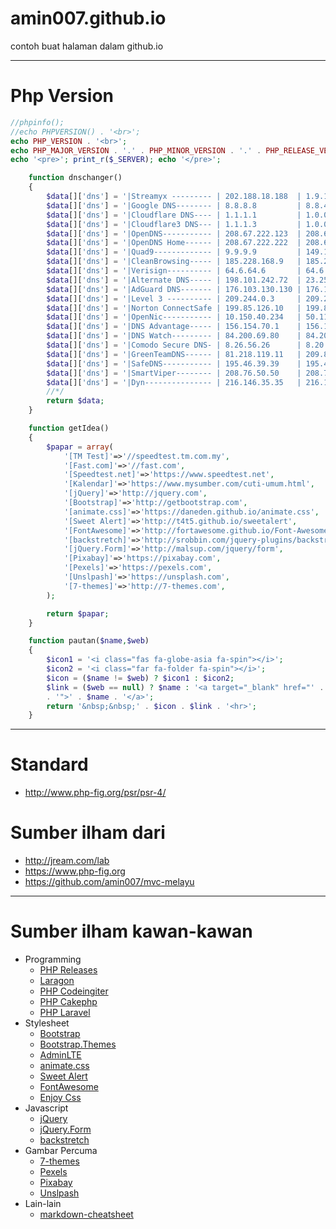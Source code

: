 # amin007.github.io
contoh buat halaman dalam github.io

___
# Php Version

```php
//phpinfo();
//echo PHPVERSION() . '<br>';
echo PHP_VERSION . '<br>';
echo PHP_MAJOR_VERSION . '.' . PHP_MINOR_VERSION . '.' . PHP_RELEASE_VERSION . '<br>';
echo '<pre>'; print_r($_SERVER); echo '</pre>';
```

```php
	function dnschanger()
	{
		$data[]['dns'] = '|Streamyx --------- | 202.188.18.188  | 1.9.1.9';
		$data[]['dns'] = '|Google DNS-------- | 8.8.8.8         | 8.8.4.4';
		$data[]['dns'] = '|Cloudflare DNS---- | 1.1.1.1         | 1.0.0.1';
		$data[]['dns'] = '|Cloudflare3 DNS--- | 1.1.1.3         | 1.0.0.3';
		$data[]['dns'] = '|OpenDNS----------- | 208.67.222.123  | 208.67.222.220';
		$data[]['dns'] = '|OpenDNS Home------ | 208.67.222.222  | 208.67.220.220';
		$data[]['dns'] = '|Quad9------------- | 9.9.9.9         | 149.112.112.112';
		$data[]['dns'] = '|CleanBrowsing----- | 185.228.168.9   | 185.228.169.9';
		$data[]['dns'] = '|Verisign---------- | 64.6.64.6       | 64.6.65.6';
		$data[]['dns'] = '|Alternate DNS----- | 198.101.242.72  | 23.253.163.53';
		$data[]['dns'] = '|AdGuard DNS------- | 176.103.130.130 | 176.103.130.131';
		$data[]['dns'] = '|Level 3 ---------- | 209.244.0.3     | 209.244.0.3';
		$data[]['dns'] = '|Norton ConnectSafe | 199.85.126.10   | 199.85.127.10';
		$data[]['dns'] = '|OpenNic----------- | 10.150.40.234   | 50.116.23.211';
		$data[]['dns'] = '|DNS Advantage----- | 156.154.70.1    | 156.154.71.1';
		$data[]['dns'] = '|DNS Watch--------- | 84.200.69.80    | 84.200.70.40';
		$data[]['dns'] = '|Comodo Secure DNS- | 8.26.56.26      | 8.20.247.20';
		$data[]['dns'] = '|GreenTeamDNS------ | 81.218.119.11   | 209.88.198.133';
		$data[]['dns'] = '|SafeDNS----------- | 195.46.39.39    | 195.46.39.40';
		$data[]['dns'] = '|SmartViper-------- | 208.76.50.50    | 208.76.51.51';
		$data[]['dns'] = '|Dyn--------------- | 216.146.35.35   | 216.146.36.36';
		//*/
		return $data;
	}
```

```php
	function getIdea()
	{
		$papar = array(
			'[TM Test]'=>'//speedtest.tm.com.my',
			'[Fast.com]'=>'//fast.com',
			'[Speedtest.net]'=>'https://www.speedtest.net',
			'[Kalendar]'=>'https://www.mysumber.com/cuti-umum.html',
			'[jQuery]'=>'http://jquery.com',
			'[Bootstrap]'=>'http://getbootstrap.com',
			'[animate.css]'=>'https://daneden.github.io/animate.css',
			'[Sweet Alert]'=>'http://t4t5.github.io/sweetalert',
			'[FontAwesome]'=>'http://fortawesome.github.io/Font-Awesome',
			'[backstretch]'=>'http://srobbin.com/jquery-plugins/backstretch',
			'[jQuery.Form]'=>'http://malsup.com/jquery/form',
			'[Pixabay]'=>'https://pixabay.com',
			'[Pexels]'=>'https://pexels.com',
			'[Unslpash]'=>'https://unsplash.com',
			'[7-themes]'=>'http://7-themes.com',
		);

		return $papar;
	}
```

```php
	function pautan($name,$web)
	{
		$icon1 = '<i class="fas fa-globe-asia fa-spin"></i>';
		$icon2 = '<i class="far fa-folder fa-spin"></i>';
		$icon = ($name != $web) ? $icon1 : $icon2;
		$link = ($web == null) ? $name : '<a target="_blank" href="' . $web
		. '">' . $name . '</a>';
		return '&nbsp;&nbsp;' . $icon . $link . '<hr>';
	}
```
___
# Standard
* http://www.php-fig.org/psr/psr-4/

# Sumber ilham dari
* http://jream.com/lab
* https://www.php-fig.org
* https://github.com/amin007/mvc-melayu

___
# Sumber ilham kawan-kawan
* Programming
  * [PHP Releases](https://windows.php.net/downloads/releases)
  * [Laragon](https://laragon.org)
  * [PHP Codeingiter](https://codeigniter.com)
  * [PHP Cakephp](https://cakephp.org)
  * [PHP Laravel](https://laravel.com)
* Stylesheet
  * [Bootstrap](http://getbootstrap.com)
  * [Bootstrap.Themes](http://bootstrap.themes.guide)
  * [AdminLTE](https://adminlte.io/themes/AdminLTE)
  * [animate.css](https://daneden.github.io/animate.css)
  * [Sweet Alert](http://t4t5.github.io/sweetalert)
  * [FontAwesome](http://fortawesome.github.io/Font-Awesome)
  * [Enjoy Css](https://enjoycss.com)
* Javascript
  * [jQuery](http://jquery.com)
  * [jQuery.Form](http://malsup.com/jquery/form)
  * [backstretch](http://srobbin.com/jquery-plugins/backstretch)
* Gambar Percuma
  * [7-themes](http://7-themes.com)
  * [Pexels](https://pexels.com)
  * [Pixabay](https://pixabay.com)
  * [Unslpash](https://unsplash.com)
* Lain-lain
  * [markdown-cheatsheet](https://guides.github.com/pdfs/markdown-cheatsheet-online.pdf)